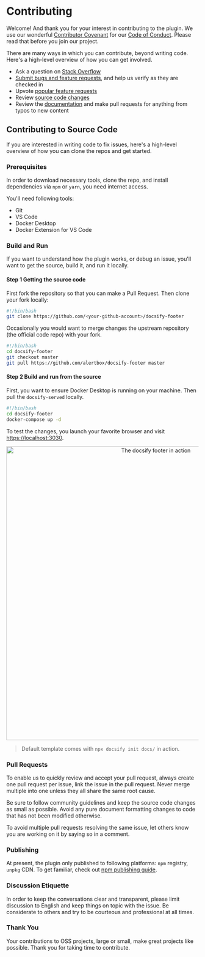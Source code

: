 # Contributing

Welcome! And thank you for your interest in contributing to the plugin. We use our wonderful [Contributor Covenant](http://contributor-covenant.org/) for our [Code of Conduct](CODE_OF_CONDUCT.md). Please read that before you join our project.

There are many ways in which you can contribute, beyond writing code. Here's a high-level overview of how you can get involved.

- Ask a question on [Stack Overflow]()
- [Submit bugs and feature requests](https://github.com/alertbox/docsify-footer/issues), and help us verify as they are checked in
- Upvote [popular feature requests]()
- Review [source code changes](https://github.com/alertbox/docsify-footer/pulls)
- Review the [documentation](docs) and make pull requests for anything from typos to new content

## Contributing to Source Code

If you are interested in writing code to fix issues, here's a high-level overview of how you can clone the repos and get started.

### Prerequisites

In order to download necessary tools, clone the repo, and install dependencies via `npm` or `yarn`, you need internet access.

You'll need following tools:

- Git
- VS Code
- Docker Desktop
- Docker Extension for VS Code

### Build and Run

If you want to understand how the plugin works, or debug an issue, you'll want to get the source, build it, and run it locally.

#### Step 1 Getting the source code

First fork the repository so that you can make a Pull Request. Then clone your fork locally:

```bash
#!/bin/bash
git clone https://github.com/<your-github-account>/docsify-footer
```

Occasionally you would want to merge changes the upstream repository (the official code repo) with your fork.

```bash
#!/bin/bash
cd docsify-footer
git checkout master
git pull https://github.com/alertbox/docsify-footer master
```

#### Step 2 Build and run from the source

First, you want to ensure Docker Desktop is running on your machine. Then pull the `docsify-served` locally.

```bash
#!/bin/bash
cd docsify-footer
docker-compose up -d
```

To test the changes, you launch your favorite browser and visit [https://localhost:3030](https://localhost:3030).

<p align="center">
  <img alt="The docsify footer in action" src="https://user-images.githubusercontent.com/958227/83914273-911ccd80-a78e-11ea-8958-90f5164782fd.png" width="768">
</p>

> Default template comes with `npx docsify init docs/` in action.

### Pull Requests

To enable us to quickly review and accept your pull request, always create one pull request per issue, link the issue in the pull request. Never merge multiple into one unless they all share the same root cause.

Be sure to follow community guidelines and keep the source code changes as small as possible. Avoid any pure document formatting changes to code that has not been modified otherwise.

To avoid multiple pull requests resolving the same issue, let others know you are working on it by saying so in a comment.

### Publishing

At present, the plugin only published to following platforms: `npm` registry, `unpkg` CDN. To get familiar, check out [npm publishing guide]().

### Discussion Etiquette

In order to keep the conversations clear and transparent, please limit discussion to English and keep things on topic with the issue. Be considerate to others and try to be courteous and professional at all times.

### Thank You

Your contributions to OSS projects, large or small, make great projects like possible. Thank you for taking time to contribute.
